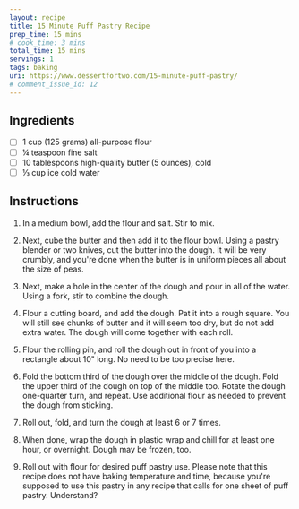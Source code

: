 ```yaml
---
layout: recipe
title: 15 Minute Puff Pastry Recipe
prep_time: 15 mins
# cook_time: 3 mins
total_time: 15 mins
servings: 1
tags: baking
uri: https://www.dessertfortwo.com/15-minute-puff-pastry/
# comment_issue_id: 12
---
```


## Ingredients
- [ ] 1 cup (125 grams) all-purpose flour
- [ ] ¼ teaspoon fine salt
- [ ] 10 tablespoons high-quality butter (5 ounces), cold
- [ ] ⅓ cup ice cold water

## Instructions
1. In a medium bowl, add the flour and salt. Stir to mix.

2. Next, cube the butter and then add it to the flour bowl. Using a pastry blender or two knives, cut the butter into the dough. It will be very crumbly, and you're done when the butter is in uniform pieces all about the size of peas.

3. Next, make a hole in the center of the dough and pour in all of the water. Using a fork, stir to combine the dough.

4. Flour a cutting board, and add the dough. Pat it into a rough square. You will still see chunks of butter and it will seem too dry, but do not add extra water. The dough will come together with each roll.

5. Flour the rolling pin, and roll the dough out in front of you into a rectangle about 10" long. No need to be too precise here.

6. Fold the bottom third of the dough over the middle of the dough. Fold the upper third of the dough on top of the middle too. Rotate the dough one-quarter turn, and repeat. Use additional flour as needed to prevent the dough from sticking.

7. Roll out, fold, and turn the dough at least 6 or 7 times.

8. When done, wrap the dough in plastic wrap and chill for at least one hour, or overnight. Dough may be frozen, too.

9. Roll out with flour for desired puff pastry use. Please note that this recipe does not have baking temperature and time, because you're supposed to use this pastry in any recipe that calls for one sheet of puff pastry. Understand?